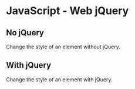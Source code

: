 # JavaScript - Web jQuery

## No jQuery
Change the style of an element without jQuery.

## With jQuery
Change the style of an element with jQuery.
